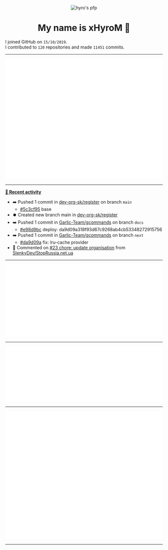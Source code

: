 <p align="center">
    <img src="https://avatars.githubusercontent.com/u/56601352" width="192" alt="hyro's pfp" />
    <h1 align="center">My name is xHyroM 👋</h1>
</p>

I joined GitHub on `15/10/2019`.  
I contributed to `120` repositories and made `11451` commits.  

___

<img src="https://github.com/xHyroM/xHyroM/blob/master/.cache/base.svg">

___

**[📰 Recent activity](https://github.com/xHyroM)**
* ➡️ Pushed 1 commit in [dev-org-sk/register](https://github.com/dev-org-sk/register) on branch `main`
  * [#5c3cf95](https://github.com/dev-org-sk/register/commit/5c3cf95) base
* ⏺️ Created new branch main in [dev-org-sk/register](https://github.com/dev-org-sk/register)
* ➡️ Pushed 1 commit in [Garlic-Team/gcommands](https://github.com/Garlic-Team/gcommands) on branch `docs`
  * [#e98d9bc](https://github.com/Garlic-Team/gcommands/commit/e98d9bc) deploy: da9d09a318f93d67c9268ab4cb53348272915756
* ➡️ Pushed 1 commit in [Garlic-Team/gcommands](https://github.com/Garlic-Team/gcommands) on branch `next`
  * [#da9d09a](https://github.com/Garlic-Team/gcommands/commit/da9d09a) fix: lru-cache provider
* 💬 Commented on [#23 chore: update organisation](https://github.com/SlenkyDev/StopRussia.net.ua/issues/23) from [SlenkyDev/StopRussia.net.ua](https://github.com/SlenkyDev/StopRussia.net.ua)


___

<img src="https://github.com/xHyroM/xHyroM/blob/master/.cache/isocalendar.svg">

___

<img src="https://github.com/xHyroM/xHyroM/blob/master/.cache/languages.svg">

___

<img src="https://github.com/xHyroM/xHyroM/blob/master/.cache/achievements.svg">

___